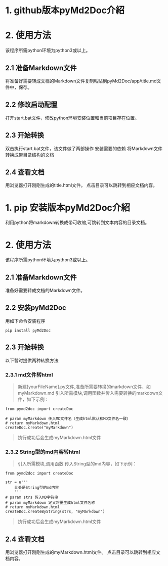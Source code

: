 # 1. github版本pyMd2Doc介紹


# 2. 使用方法
该程序所需python环境为python3或以上。

## 2.1 准备Markdown文件
将准备好需要转成文档的Markdown文件复制粘贴到pyMd2Doc/app/title.md文件中，保存。

## 2.2 修改启动配置
打开start.bat文件，修改python环境安装位置和当前项目存在位置。

## 2.3 开始转换
双击执行start.bat文件，该文件做了两部操作
安装需要的依赖
将Markdown文件转换成带目录结构的文档

## 2.4 查看文档
用浏览器打开刚刚生成的title.html文件。
点击目录可以跳转到相应文档内容。


# 1. pip 安装版本pyMd2Doc介紹
利用python将markdown转换成带可收缩,可跳转到文本内容的目录文档。

# 2. 使用方法
该程序所需python环境为python3或以上。

## 2.1 准备Markdown文件
准备好需要转成文档的Markdown文件。

## 2.2 安装pyMd2Doc
用如下命令安装程序

	pip install pyMd2Doc


## 2.3 开始转换
以下暂时提供两种转换方法

### 2.3.1 md文件转html
> 新建[yourFileName].py文件,准备所需要转换的markdown文件，如myMarkdown.md
> 引入所需模块,调用函数并传入需要转换的markdown文件，如下示例：

	from pymd2doc import createDoc
	
	# param myMarkdown 传入MD文件名（生成html默认和MD文件名一致）
	# return myMarkdown.html
	createDoc.create("myMarkdown")


> 执行成功后会生成myMarkdown.html文件


### 2.3.2 String型的md内容转html
> 引入所需模块,调用函数
> 传入String型的md内容，如下示例：

	from pymd2doc import createDoc
	
	str = u'''
		此处是String型的md内容
		'''
	# param strs 传入MD字符串
	# param myMarkdown 定义将要生成html文件名称
	# return myMarkdown.html
	createDoc.createByString(strs, "myMarkdown")
	
> 执行成功后会生成myMarkdown.html文件

## 2.4 查看文档
用浏览器打开刚刚生成的myMarkdown.html文件。
点击目录可以跳转到相应文档内容。
